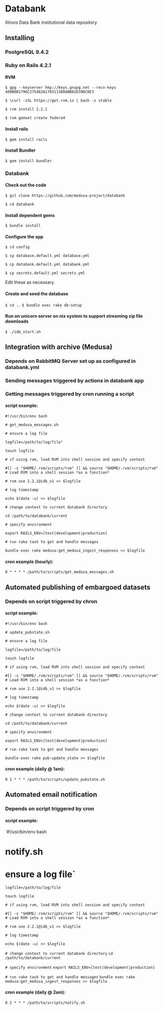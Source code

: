 # Databank
Illinois Data Bank institutional data repository

## Installing

### PostgreSQL 9.4.2

### Ruby on Rails 4.2.1

#### RVM

`$ gpg --keyserver hkp://keys.gnupg.net --recv-keys 409B6B1796C275462A1703113804BB82D39DC0E3`

`$ \curl -sSL https://get.rvm.io | bash -s stable`

`$ rvm install 2.2.1`

`$ rvm gemset create fedora4`

#### Install rails

`$ gem install rails`

#### Install Bundler

`$ gem install bundler`

### Databank

#### Check out the code

`$ git clone https://github.com/medusa-project/databank`

`$ cd databank`

#### Install dependent gems

`$ bundle install`

#### Configure the app

`$ cd config`

`$ cp database.default.yml database.yml`

`$ cp databank.default.yml databank.yml`

`$ cp secrets.default.yml secrets.yml`

Edit these as necessary.

#### Create and seed the database 

`$ cd ..`
`$ bundle exec rake db:setup`


#### Run on unicorn server on nix system to support streaming zip file downloads

`$ ./idb_start.sh`

## Integration with archive (Medusa)
### Depends on RabbitMQ Server set up as configured in databank.yml
### Sending messages triggered by actions in databank app
### Getting messages triggered by cron running a script
#### script example:

`#!/usr/bin/env bash`

`# get_medusa_messages.sh`

`# ensure a log file`

`logfile=/path/to/log/file" `

`touch logfile`

`# if using rvm, load RVM into shell session and specify context`

`#[[ -s "$HOME/.rvm/scripts/rvm" ]] && source "$HOME/.rvm/scripts/rvm" # Load RVM into a shell session *as a function*`

`# rvm use 2.2.1@idb_v1 >> $logfile`

`# log timestamp`

`echo $(date -u) >> $logfile`

`# change context to current databank directory`

`cd /path/to/databank/current`

`# specify environment`

`export RAILS_ENV=[test|development|production]`

`# run rake task to get and handle messages`

`bundle exec rake medusa:get_medusa_ingest_responses >> $logfile`

#### cron example (hourly):
`0 * * * * /path/to/scripts/get_medusa_messages.sh`

## Automated publishing of embargoed datasets 
### Depends on script triggered by chron 

#### script example:

`#!/usr/bin/env bash`

`# update_pubstate.sh`

`# ensure a log file`

`logfile=/path/to/log/file`

`touch logfile`

`# if using rvm, load RVM into shell session and specify context`

`#[[ -s "$HOME/.rvm/scripts/rvm" ]] && source "$HOME/.rvm/scripts/rvm" # Load RVM into a shell session *as a function*`

`# rvm use 2.2.1@idb_v1 >> $logfile`

`# log timestamp`

`echo $(date -u) >> $logfile`

`# change context to current databank directory`

`cd /path/to/databank/current`

`# specify environment`

`export RAILS_ENV=[test|development|production]`

`# run rake task to get and handle messages`

`bundle exec rake pub:update_state >> $logfile`

#### cron example (daily @ 1am):
`0 1 * * * /path/to/scripts/update_pubstate.sh`


## Automated email notification
### Depends on script triggered by cron

#### script example:

`#!/usr/bin/env bash

# notify.sh

# ensure a log file`

`logfile=/path/to/log/file`

`touch logfile`

`# if using rvm, load RVM into shell session and specify context`

`#[[ -s "$HOME/.rvm/scripts/rvm" ]] && source "$HOME/.rvm/scripts/rvm" # Load RVM into a shell session *as a function*`

`# rvm use 2.2.1@idb_v1 >> $logfile`

`# log timestamp`

`echo $(date -u) >> $logfile`

`# change context to current databank directory`
`cd /path/to/databank/current`

`# specify environment`
`export RAILS_ENV=[test|development|production]`

`# run rake task to get and handle messages`
`bundle exec rake medusa:get_medusa_ingest_responses >> $logfile`

#### cron example (daily @ 2am):
`0 2 * * * /path/to/scripts/notify.sh`





